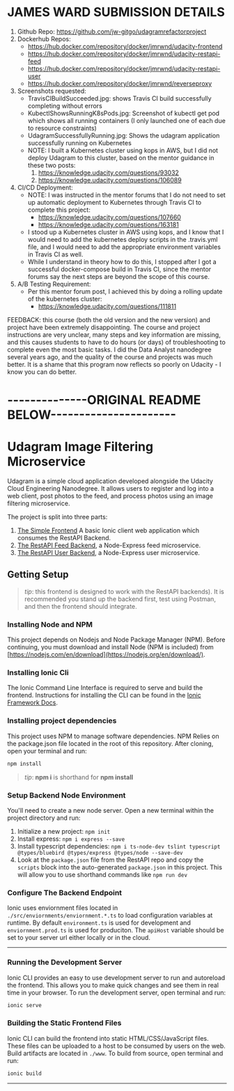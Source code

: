 # JAMES WARD SUBMISSION DETAILS
1. Github Repo: https://github.com/jw-gitgo/udagramrefactorproject
2. Dockerhub Repos:
    - https://hub.docker.com/repository/docker/jmrwnd/udacity-frontend
    - https://hub.docker.com/repository/docker/jmrwnd/udacity-restapi-feed
    - https://hub.docker.com/repository/docker/jmrwnd/udacity-restapi-user
    - https://hub.docker.com/repository/docker/jmrwnd/reverseproxy
3. Screenshots requested:
    - TravisCIBuildSucceeded.jpg: shows Travis CI build successfully completing without errors
    - KubectlShowsRunningK8sPods.jpg: Screenshot of kubectl get pod which shows all running containers (I only launched one of each due to resource constraints)
    - UdagramSuccessfullyRunning.jpg: Shows the udagram application successfully running on Kubernetes
    - NOTE: I built a Kubernetes cluster using kops in AWS, but I did not deploy Udagram to this cluster, based on the mentor guidance in these two posts:
        1. https://knowledge.udacity.com/questions/93032
        2. https://knowledge.udacity.com/questions/106089
4. CI/CD Deployment:
    - NOTE: I was instructed in the mentor forums that I do not need to set up automatic deployment to Kubernetes through Travis CI to complete this project:
        - https://knowledge.udacity.com/questions/107660 
        - https://knowledge.udacity.com/questions/163181
    - I stood up a Kubernetes cluster in AWS using kops, and I know that I would need to add the kubernetes deploy scripts in the .travis.yml file, and I would need to add the appropriate environment variables in Travis CI as well.
    - While I understand in theory how to do this, I stopped after I got a successful docker-compose build in Travis CI, since the mentor forums say the next steps are beyond the scope of this course.
5. A/B Testing Requirement:
    - Per this mentor forum post, I achieved this by doing a rolling update of the kubernetes cluster:
        - https://knowledge.udacity.com/questions/111811

FEEDBACK: this course (both the old version and the new version) and project have been extremely disappointing. The course and project instructions are very unclear, many steps and key information are missing, and this causes students to have to do hours (or days) of troubleshooting to complete even the most basic tasks. I did the Data Analyst nanodegree several years ago, and the quality of the course and projects was much better. It is a shame that this program now reflects so poorly on Udacity - I know you can do better.

# --------------ORIGINAL README BELOW----------------------

# Udagram Image Filtering Microservice

Udagram is a simple cloud application developed alongside the Udacity Cloud Engineering Nanodegree. It allows users to register and log into a web client, post photos to the feed, and process photos using an image filtering microservice.

The project is split into three parts:
1. [The Simple Frontend](/udacity-c3-frontend)
A basic Ionic client web application which consumes the RestAPI Backend. 
2. [The RestAPI Feed Backend](/udacity-c3-restapi-feed), a Node-Express feed microservice.
3. [The RestAPI User Backend](/udacity-c3-restapi-user), a Node-Express user microservice.

## Getting Setup

> _tip_: this frontend is designed to work with the RestAPI backends). It is recommended you stand up the backend first, test using Postman, and then the frontend should integrate.

### Installing Node and NPM
This project depends on Nodejs and Node Package Manager (NPM). Before continuing, you must download and install Node (NPM is included) from [https://nodejs.com/en/download](https://nodejs.org/en/download/).

### Installing Ionic Cli
The Ionic Command Line Interface is required to serve and build the frontend. Instructions for installing the CLI can be found in the [Ionic Framework Docs](https://ionicframework.com/docs/installation/cli).

### Installing project dependencies

This project uses NPM to manage software dependencies. NPM Relies on the package.json file located in the root of this repository. After cloning, open your terminal and run:
```bash
npm install
```
>_tip_: **npm i** is shorthand for **npm install**

### Setup Backend Node Environment
You'll need to create a new node server. Open a new terminal within the project directory and run:
1. Initialize a new project: `npm init`
2. Install express: `npm i express --save`
3. Install typescript dependencies: `npm i ts-node-dev tslint typescript  @types/bluebird @types/express @types/node --save-dev`
4. Look at the `package.json` file from the RestAPI repo and copy the `scripts` block into the auto-generated `package.json` in this project. This will allow you to use shorthand commands like `npm run dev`


### Configure The Backend Endpoint
Ionic uses enviornment files located in `./src/enviornments/enviornment.*.ts` to load configuration variables at runtime. By default `environment.ts` is used for development and `enviornment.prod.ts` is used for produciton. The `apiHost` variable should be set to your server url either locally or in the cloud.

***
### Running the Development Server
Ionic CLI provides an easy to use development server to run and autoreload the frontend. This allows you to make quick changes and see them in real time in your browser. To run the development server, open terminal and run:

```bash
ionic serve
```

### Building the Static Frontend Files
Ionic CLI can build the frontend into static HTML/CSS/JavaScript files. These files can be uploaded to a host to be consumed by users on the web. Build artifacts are located in `./www`. To build from source, open terminal and run:
```bash
ionic build
```
***